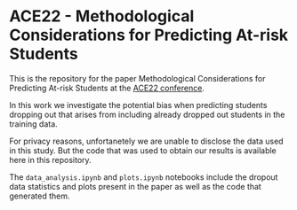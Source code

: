 # ACE22 - Methodological Considerations for Predicting At-risk Students

This is the repository for the paper Methodological Considerations for Predicting At-risk Students at the
[ACE22 conference](https://aceconference.wordpress.com/).

In this work we investigate the potential bias when predicting students dropping out that
arises from including already dropped out students in the training data.

For privacy reasons, unfortanetely we are unable to disclose the data used in this study.
But the code that was used to obtain our results is available here in this repository.

The `data_analysis.ipynb` and `plots.ipynb` notebooks include the dropout data statistics and plots present in the paper
as well as the code that generated them.
